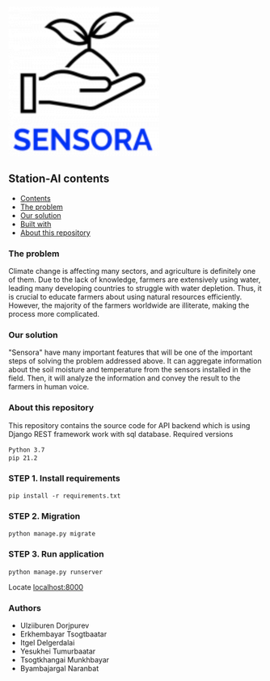 <img src="icon.png" />

## Station-AI contents

- [Contents](#contents)
- [The problem](#the-problem)
- [Our solution](#our-solution)
- [Built with](#built-with)
- [About this repository](#about-this-repository)

### The problem

Climate change is affecting many sectors, and agriculture is definitely one of them. Due to the lack of knowledge, farmers are extensively using water, leading many developing countries to struggle with water depletion. Thus, it is crucial to educate farmers about using natural resources efficiently. However, the majority of the farmers worldwide are illiterate, making the process more complicated.


### Our solution

"Sensora" have many important features that will be one of the important steps of solving the problem addressed above. It can aggregate information about the soil moisture and temperature from the sensors installed in the field. Then, it will analyze the information and convey the result to the farmers in human voice. 


### About this repository

This repository contains the source code for API backend which is using Django REST framework work with sql database. 
Required versions 
```
Python 3.7 
pip 21.2
```

### STEP 1. Install requirements
``` commandline
pip install -r requirements.txt
```
### STEP 2. Migration

``` commandline
python manage.py migrate
```

### STEP 3. Run application

``` commandline
python manage.py runserver
```

Locate [localhost:8000](http://localhost:8000)

### Authors

- Ulziiburen Dorjpurev
- Erkhembayar Tsogtbaatar
- Itgel Delgerdalai
- Yesukhei Tumurbaatar
- Tsogtkhangai Munkhbayar
- Byambajargal Naranbat